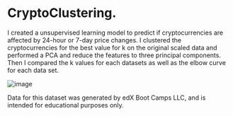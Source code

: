 # CryptoClustering.
I created a unsupervised learning model to predict if cryptocurrencies are affected by 24-hour or 7-day price changes. I clustered the cryptocurrencies for the best value for k on the original scaled data and performed a PCA and reduce the features to three principal components. Then I compared the k values for each datasets as well as the elbow curve for each data set.

![image](https://github.com/mariahmclelan/CryptoClustering/assets/148505481/be4d7604-362f-4d1a-8374-43094c5e44fa)


Data for this dataset was generated by edX Boot Camps LLC, and is intended for educational purposes only.
